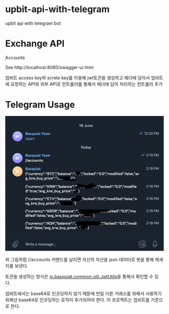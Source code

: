 # upbit-api-with-telegram
upbit api with telegram bot


# Exchange API

Accounts

See http://localhost:8080/swagger-ui.html
 
업비트 access key와 screte key를 이용해 jwt토큰을 생성하고 헤더에 담아서 업비트에 요청하는 API와 외부 API로 컨트롤러를 통해서 헤더에 담아 처리하는 컨트롤러 추가

# Telegram Usage

![실행이미지](https://github.com/basquiat78/upbit-api-with-telegram/blob/quotation-api-v0.1/capture/capture7.png)

위 그림처럼 //accounts 커맨드를 날리면 자신의 자산을 json 데이터로 봇을 통해 메세지를 보낸다.

토큰을 생성하는 방식은 [io.basquiat.common.util.JwtUtils](https://github.com/basquiat78/upbit-api-with-telegram/blob/exchange-api-v0.1/src/main/java/io/basquiat/common/util/JwtUtils.java)을 통해서 확인할 수 있다.

업비트에서는 base64로 인코딩하지 않기 때문에 만일 다른 거래소를 위해서 사용하기 위해선 base64로 인코딩하는 로직이 추가되어야 한다.
이 프로젝트는 업비트를 기준으로 한다.